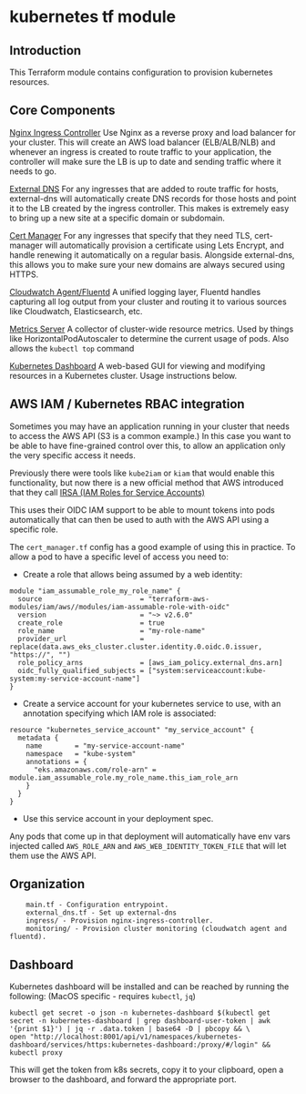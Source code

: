 # kubernetes tf module

## Introduction

This Terraform module contains configuration to provision kubernetes resources.

## Core Components

[Nginx Ingress Controller](https://github.com/kubernetes/ingress-nginx/)
Use Nginx as a reverse proxy and load balancer for your cluster. This will create an AWS load balancer (ELB/ALB/NLB) and whenever an ingress is created to route traffic to your application, the controller will make sure the LB is up to date and sending traffic where it needs to go.

[External DNS](https://github.com/kubernetes-sigs/external-dns)
For any ingresses that are added to route traffic for hosts, external-dns will automatically create DNS records for those hosts and point it to the LB created by the ingress controller.
This makes is extremely easy to bring up a new site at a specific domain or subdomain.

[Cert Manager](https://github.com/jetstack/cert-manager)
For any ingresses that specify that they need TLS, cert-manager will automatically provision a certificate using Lets Encrypt, and handle renewing it automatically on a regular basis.
Alongside external-dns, this allows you to make sure your new domains are always secured using HTTPS.

[Cloudwatch Agent/Fluentd](https://github.com/fluent/fluentd)
A unified logging layer, Fluentd handles capturing all log output from your cluster and routing it to various sources like Cloudwatch, Elasticsearch, etc.

[Metrics Server](https://github.com/kubernetes-sigs/metrics-server)
A collector of cluster-wide resource metrics.
Used by things like HorizontalPodAutoscaler to determine the current usage of pods. Also allows the `kubectl top` command

[Kubernetes Dashboard](https://github.com/kubernetes/dashboard)
A web-based GUI for viewing and modifying resources in a Kubernetes cluster. Usage instructions below.


## AWS IAM / Kubernetes RBAC integration

Sometimes you may have an application running in your cluster that needs to access the AWS API (S3 is a common example.) In this case you want to be able to have fine-grained control over this, to allow an application only the very specific access it needs.

Previously there were tools like `kube2iam` or `kiam` that would enable this functionality, but now there is a new official method that AWS introduced that they call [IRSA (IAM Roles for Service Accounts)](https://aws.amazon.com/blogs/opensource/introducing-fine-grained-iam-roles-service-accounts/)

This uses their OIDC IAM support to be able to mount tokens into pods automatically that can then be used to auth with the AWS API using a specific role.

The `cert_manager.tf` config has a good example of using this in practice. To allow a pod to have a specific level of access you need to:

- Create a role that allows being assumed by a web identity:
```
module "iam_assumable_role_my_role_name" {
  source                        = "terraform-aws-modules/iam/aws//modules/iam-assumable-role-with-oidc"
  version                       = "~> v2.6.0"
  create_role                   = true
  role_name                     = "my-role-name"
  provider_url                  = replace(data.aws_eks_cluster.cluster.identity.0.oidc.0.issuer, "https://", "")
  role_policy_arns              = [aws_iam_policy.external_dns.arn]
  oidc_fully_qualified_subjects = ["system:serviceaccount:kube-system:my-service-account-name"]
}
```
- Create a service account for your kubernetes service to use, with an annotation specifying which IAM role is associated:
```
resource "kubernetes_service_account" "my_service_account" {
  metadata {
    name        = "my-service-account-name"
    namespace   = "kube-system"
    annotations = {
      "eks.amazonaws.com/role-arn" = module.iam_assumable_role.my_role_name.this_iam_role_arn
    }
  }
}
```
- Use this service account in your deployment spec.

Any pods that come up in that deployment will automatically have env vars injected called `AWS_ROLE_ARN` and `AWS_WEB_IDENTITY_TOKEN_FILE` that will let them use the AWS API.



## Organization

```
    main.tf - Configuration entrypoint.
    external_dns.tf - Set up external-dns
    ingress/ - Provision nginx-ingress-controller.
    monitoring/ - Provision cluster monitoring (cloudwatch agent and fluentd).
```


## Dashboard

Kubernetes dashboard will be installed and can be reached by running the following:
(MacOS specific - requires `kubectl`, `jq`)

```
kubectl get secret -o json -n kubernetes-dashboard $(kubectl get secret -n kubernetes-dashboard | grep dashboard-user-token | awk '{print $1}') | jq -r .data.token | base64 -D | pbcopy && \
open "http://localhost:8001/api/v1/namespaces/kubernetes-dashboard/services/https:kubernetes-dashboard:/proxy/#/login" && kubectl proxy
```

This will get the token from k8s secrets, copy it to your clipboard, open a browser to the dashboard, and forward the appropriate port.

